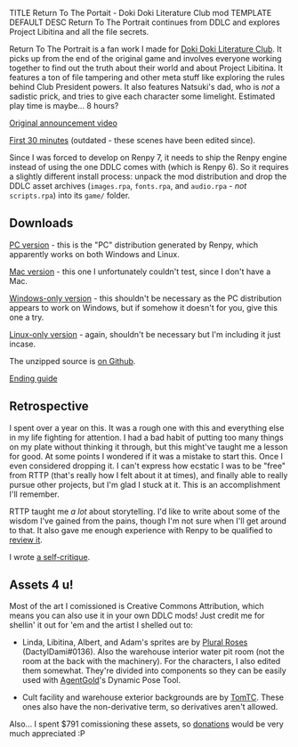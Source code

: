 TITLE Return To The Portait - Doki Doki Literature Club mod
TEMPLATE DEFAULT
DESC Return To The Portrait continues from DDLC and explores Project Libitina and all the file secrets.

Return To The Portrait is a fan work I made for [Doki Doki Literature Club](/reviews/ddlc). It picks up from the end of the original game and involves everyone working together to find out the truth about their world and about Project Libitina. It features a ton of file tampering and other meta stuff like exploring the rules behind Club President powers. It also features Natsuki's dad, who is *not* a sadistic prick, and tries to give each character some limelight. Estimated play time is maybe... 8 hours?

[Original announcement video](https://www.youtube.com/watch?v=Q7GiI1qYcwA)

[First 30 minutes](https://www.youtube.com/watch?v=eKIvu_sJqC4) (outdated - these scenes have been edited since).

Since I was forced to develop on Renpy 7, it needs to ship the Renpy engine instead of using the one DDLC comes with (which is Renpy 6). So it requires a slightly different install process: unpack the mod distribution and drop the DDLC asset archives (`images.rpa`, `fonts.rpa`, and `audio.rpa` - *not* `scripts.rpa`) into its `game/` folder.

## Downloads

[PC version](rttp-pc.zip) - this is the "PC" distribution generated by Renpy, which apparently works on both Windows and Linux.

[Mac version](rttp-mac.zip) - this one I unfortunately couldn't test, since I don't have a Mac.

[Windows-only version](rttp-win.zip) - this shouldn't be necessary as the PC distribution appears to work on Windows, but if somehow it doesn't for you, give this one a try.

[Linux-only version](rttp-linux.tar.bz2) - again, shouldn't be necessary but I'm including it just incase.

The unzipped source is [on Github](https://github.com/yujiri8/rttp).

[Ending guide](guide)

## Retrospective

I spent over a year on this. It was a rough one with this and everything else in my life fighting for attention. I had a bad habit of putting too many things on my plate without thinking it through, but this might've taught me a lesson for good. At some points I wondered if it was a mistake to start this. Once I even considered dropping it. I can't express how ecstatic I was to be "free" from RTTP (that's really how I felt about it at times), and finally able to really pursue other projects, but I'm glad I stuck at it. This is an accomplishment I'll remember.

RTTP taught me *a lot* about storytelling. I'd like to write about some of the wisdom I've gained from the pains, though I'm not sure when I'll get around to that. It also gave me enough experience with Renpy to be qualified to [review it](/software/renpy).

I wrote [a self-critique](critique).

## Assets 4 u!

Most of the art I comissioned is Creative Commons Attribution, which means you can also use it in your own DDLC mods! Just credit me for shellin' it out for 'em and the artist I shelled out to:

* <span class="spoiler">Linda, Libitina, Albert, and Adam</span>'s sprites are by [Plural Roses](https://reddit.com/u/15LarueA) (DactylDami#0136). Also <span class="spoiler">the warehouse interior water pit room (not the room at the back with the machinery)</span>. For the characters, I also edited them somewhat. They're divided into components so they can be easily used with [AgentGold](https://reddit.com/u/AgentGold)'s Dynamic Pose Tool.

* <span class="spoiler">Cult facility and warehouse exterior</span> backgrounds are by [TomTC](https://deviantart.com/tomtc). These ones also have the non-derivative term, so derivatives aren't allowed.

Also... I spent $791 comissioning these assets, so [donations](https://paypal.me/yujiri) would be very much appreciated :P
